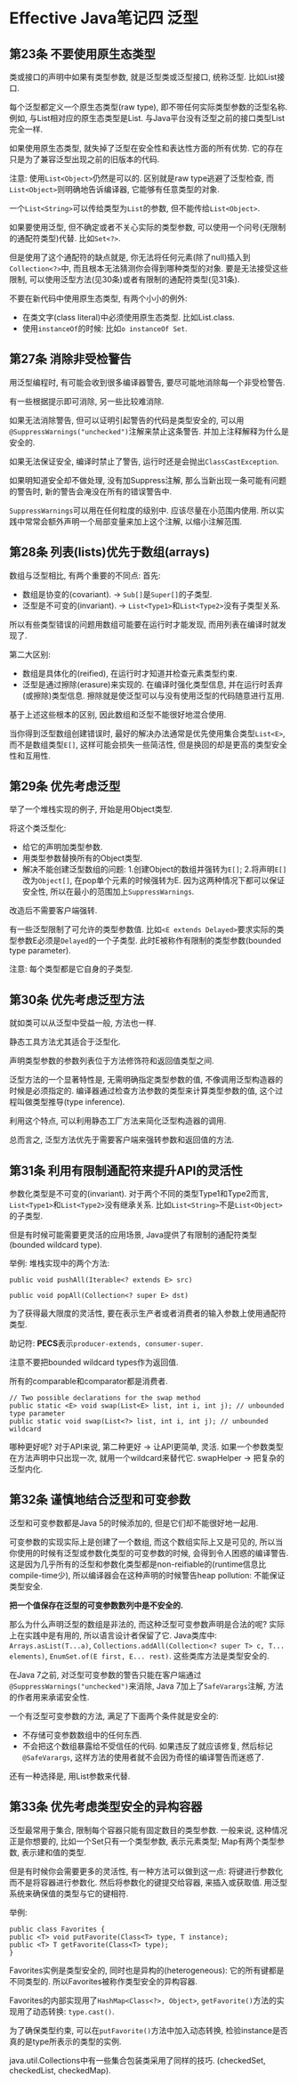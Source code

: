 # Effective Java笔记四 泛型

## 第23条 不要使用原生态类型
类或接口的声明中如果有类型参数, 就是泛型类或泛型接口, 统称泛型.
比如List<E>接口.

每个泛型都定义一个原生态类型(raw type), 即不带任何实际类型参数的泛型名称. 
例如, 与List<E>相对应的原生态类型是List. 与Java平台没有泛型之前的接口类型List完全一样.

如果使用原生态类型, 就失掉了泛型在安全性和表达性方面的所有优势. 它的存在只是为了兼容泛型出现之前的旧版本的代码.

注意: 使用`List<Object>`仍然是可以的.
区别就是raw type逃避了泛型检查, 而`List<Object>`则明确地告诉编译器, 它能够有任意类型的对象. 

一个`List<String>`可以传给类型为`List`的参数, 但不能传给`List<Object>`.

如果要使用泛型, 但不确定或者不关心实际的类型参数, 可以使用一个问号(无限制的通配符类型)代替. 比如`Set<?>`.

但是使用了这个通配符的缺点就是, 你无法将任何元素(除了null)插入到`Collection<?>`中, 而且根本无法猜测你会得到哪种类型的对象. 
要是无法接受这些限制, 可以使用泛型方法(见30条)或者有限制的通配符类型(见31条).

不要在新代码中使用原生态类型, 有两个小小的例外:
* 在类文字(class literal)中必须使用原生态类型. 比如List.class.
* 使用`instanceOf`的时候: 比如`o instanceOf Set`.


## 第27条 消除非受检警告
用泛型编程时, 有可能会收到很多编译器警告, 要尽可能地消除每一个非受检警告.

有一些根据提示即可消除, 另一些比较难消除.

如果无法消除警告, 但可以证明引起警告的代码是类型安全的, 可以用
`@SuppressWarnings("unchecked")`注解来禁止这条警告. 并加上注释解释为什么是安全的.

如果无法保证安全, 编译时禁止了警告, 运行时还是会抛出`ClassCastException`.

如果明知道安全却不做处理, 没有加Suppress注解, 那么当新出现一条可能有问题的警告时, 新的警告会淹没在所有的错误警告中.

`SuppressWarnings`可以用在任何粒度的级别中. 应该尽量在小范围内使用. 所以实践中常常会额外声明一个局部变量来加上这个注解, 以缩小注解范围.

## 第28条 列表(lists)优先于数组(arrays)
数组与泛型相比, 有两个重要的不同点:
首先:
* 数组是协变的(covariant). -> `Sub[]`是`Super[]`的子类型.
* 泛型是不可变的(invariant). -> `List<Type1>`和`List<Type2>`没有子类型关系.

所以有些类型错误的问题用数组可能要在运行时才能发现, 而用列表在编译时就发现了.

第二大区别:
* 数组是具体化的(reified), 在运行时才知道并检查元素类型约束.
* 泛型是通过擦除(erasure)来实现的. 在编译时强化类型信息, 并在运行时丢弃(或擦除)类型信息. 擦除就是使泛型可以与没有使用泛型的代码随意进行互用.

基于上述这些根本的区别, 因此数组和泛型不能很好地混合使用.

当你得到泛型数组创建错误时, 最好的解决办法通常是优先使用集合类型`List<E>`, 而不是数组类型`E[]`, 这样可能会损失一些简洁性, 但是换回的却是更高的类型安全性和互用性.


## 第29条 优先考虑泛型
举了一个堆栈实现的例子, 开始是用Object类型.

将这个类泛型化:
* 给它的声明加类型参数.
* 用类型参数替换所有的Object类型.
* 解决不能创建泛型数组的问题: 1.创建Object的数组并强转为`E[]`; 2.将声明`E[]`改为`Object[]`, 在pop单个元素的时候强转为E. 因为这两种情况下都可以保证安全性, 所以在最小的范围加上`SuppressWarnings`.

改造后不需要客户端强转.

有一些泛型限制了可允许的类型参数值. 比如`<E extends Delayed>`要求实际的类型参数E必须是`Delayed`的一个子类型. 
此时E被称作有限制的类型参数(bounded type parameter). 

注意: 每个类型都是它自身的子类型.


## 第30条 优先考虑泛型方法
就如类可以从泛型中受益一般, 方法也一样.

静态工具方法尤其适合于泛型化.

声明类型参数的参数列表位于方法修饰符和返回值类型之间.

泛型方法的一个显著特性是, 无需明确指定类型参数的值, 不像调用泛型构造器的时候是必须指定的. 
编译器通过检查方法参数的类型来计算类型参数的值, 这个过程叫做类型推导(type inference).

利用这个特点, 可以利用静态工厂方法来简化泛型构造器的调用.

总而言之, 泛型方法优先于需要客户端来强转参数和返回值的方法.

## 第31条 利用有限制通配符来提升API的灵活性
参数化类型是不可变的(invariant). 对于两个不同的类型Type1和Type2而言, `List<Type1>`和`List<Type2>`没有继承关系.
比如`List<String>`不是`List<Object>`的子类型.

但是有时候可能需要更灵活的应用场景, Java提供了有限制的通配符类型(bounded wildcard type).

举例: 堆栈实现中的两个方法:
```
public void pushAll(Iterable<? extends E> src)

public void popAll(Collection<? super E> dst)
```

为了获得最大限度的灵活性, 要在表示生产者或者消费者的输入参数上使用通配符类型.

助记符:
**PECS**表示`producer-extends, consumer-super`.

注意不要把bounded wildcard types作为返回值.

所有的comparable和comparator都是消费者.

```
// Two possible declarations for the swap method
public static <E> void swap(List<E> list, int i, int j); // unbounded type parameter
public static void swap(List<?> list, int i, int j); // unbounded wildcard

```
哪种更好呢? 对于API来说, 第二种更好 -> 让API更简单, 灵活. 
如果一个参数类型在方法声明中只出现一次, 就用一个wildcard来替代它.
swapHelper -> 把复杂的泛型内化.


## 第32条 谨慎地结合泛型和可变参数
泛型和可变参数都是Java 5的时候添加的, 但是它们却不能很好地一起用.

可变参数的实现实际上是创建了一个数组, 而这个数组实际上又是可见的, 所以当你使用的时候有泛型或参数化类型的可变参数的时候, 会得到令人困惑的编译警告.
这是因为几乎所有的泛型和参数化类型都是non-reifiable的(runtime信息比compile-time少),
所以编译器会在这种声明的时候警告heap pollution: 不能保证类型安全. 

**把一个值保存在泛型的可变参数数列中是不安全的.**

那么为什么声明泛型的数组是非法的, 而这种泛型可变参数声明是合法的呢? 实际上在实践中是有用的, 所以语言设计者保留了它.
Java类库中: `Arrays.asList(T...a)`, `Collections.addAll(Collection<? super T> c, T... elements)`, `EnumSet.of(E first, E... rest)`.
这些类库方法是类型安全的.

在Java 7之前, 对泛型可变参数的警告只能在客户端通过`@SuppressWarnings("unchecked")`来消除, 
Java 7加上了`SafeVarargs`注解, 方法的作者用来承诺安全性.

一个有泛型可变参数的方法, 满足了下面两个条件就是安全的:
* 不存储可变参数数组中的任何东西.
* 不会把这个数组暴露给不受信任的代码.
如果违反了就应该修复, 然后标记`@SafeVarargs`, 这样方法的使用者就不会因为奇怪的编译警告而迷惑了.

还有一种选择是, 用List参数来代替.

## 第33条 优先考虑类型安全的异构容器
泛型最常用于集合, 限制每个容器只能有固定数目的类型参数.
一般来说, 这种情况正是你想要的, 比如一个Set只有一个类型参数, 表示元素类型; Map有两个类型参数, 表示建和值的类型.

但是有时候你会需要更多的灵活性, 有一种方法可以做到这一点: 
将键进行参数化而不是将容器进行参数化. 然后将参数化的键提交给容器, 来插入或获取值. 用泛型系统来确保值的类型与它的键相符.

举例:
```
public class Favorites {
public <T> void putFavorite(Class<T> type, T instance);
public <T> T getFavorite(Class<T> type);
}
```

Favorites实例是类型安全的, 同时也是异构的(heterogeneous): 它的所有键都是不同类型的. 所以Favorites被称作类型安全的异构容器.

Favorites的内部实现用了`HashMap<Class<?>, Object>`, `getFavorite()`方法的实现用了动态转换: `type.cast()`.

为了确保类型约束, 可以在`putFavorite()`方法中加入动态转换, 检验instance是否真的是type所表示的类型的实例. 

java.util.Collections中有一些集合包装类采用了同样的技巧. (checkedSet, checkedList, checkedMap).
